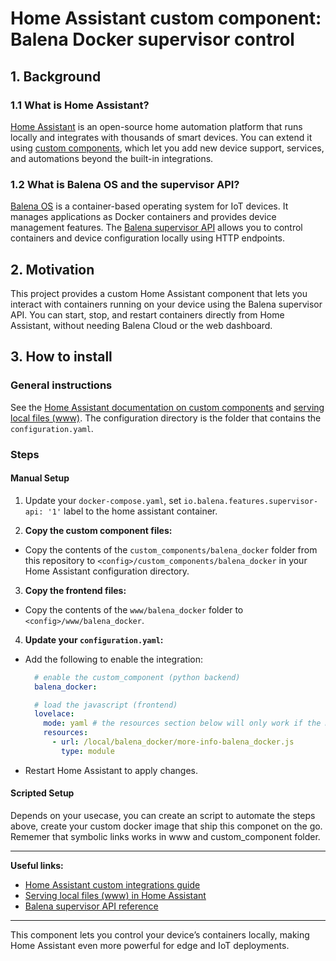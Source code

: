 # Home Assistant custom component: Balena Docker supervisor control

## 1. Background

### 1.1 What is Home Assistant?
[Home Assistant](https://www.home-assistant.io/) is an open-source home automation platform that runs locally and integrates with thousands of smart devices. You can extend it using [custom components](https://www.home-assistant.io/integrations/#custom-integrations), which let you add new device support, services, and automations beyond the built-in integrations.

### 1.2 What is Balena OS and the supervisor API?
[Balena OS](https://www.balena.io/os/) is a container-based operating system for IoT devices. It manages applications as Docker containers and provides device management features. The [Balena supervisor API](https://docs.balena.io/reference/supervisor/supervisor-api/) allows you to control containers and device configuration locally using HTTP endpoints.

## 2. Motivation

This project provides a custom Home Assistant component that lets you interact with containers running on your device using the Balena supervisor API. You can start, stop, and restart containers directly from Home Assistant, without needing Balena Cloud or the web dashboard.

## 3. How to install

### General instructions
See the [Home Assistant documentation on custom components](https://community.home-assistant.io/t/where-is-custom-components-folder/78438) and [serving local files (www)](https://developers.home-assistant.io/docs/frontend/custom-ui/registering-resources/). The configuration directory is the folder that contains the `configuration.yaml`.

### Steps

#### Manual Setup

1. Update your `docker-compose.yaml`, set `io.balena.features.supervisor-api: '1'` label to the home assistant container.

2. **Copy the custom component files:**
  - Copy the contents of the `custom_components/balena_docker` folder from this repository to `<config>/custom_components/balena_docker` in your Home Assistant configuration directory.

3. **Copy the frontend files:**
  - Copy the contents of the `www/balena_docker` folder to `<config>/www/balena_docker`.

4. **Update your `configuration.yaml`:**
  - Add the following to enable the integration:
    ```yaml
      # enable the custom_component (python backend)
      balena_docker:

      # load the javascript (frontend)
      lovelace:
        mode: yaml # the resources section below will only work if the mode is set to yaml (override the default UI mode).
        resources:
          - url: /local/balena_docker/more-info-balena_docker.js
            type: module
    ```
  - Restart Home Assistant to apply changes.

#### Scripted Setup
Depends on your usecase, you can create an script to automate the steps above, create your custom docker image that ship this componet on the go.
Rememer that symbolic links works in www and custom_component folder.

---

**Useful links:**
- [Home Assistant custom integrations guide](https://www.home-assistant.io/integrations/#custom-integrations)
- [Serving local files (www) in Home Assistant](https://www.home-assistant.io/integrations/frontend/#serving-local-files)
- [Balena supervisor API reference](https://docs.balena.io/reference/supervisor/supervisor-api/)

---

This component lets you control your device’s containers locally, making Home Assistant even more powerful for edge and IoT deployments.

